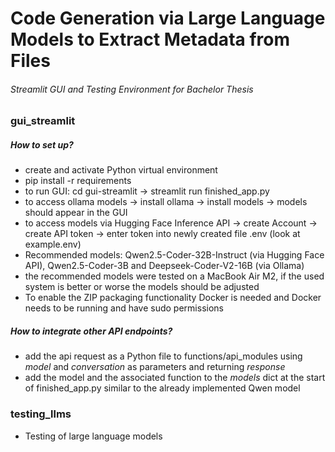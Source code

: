 # Code Generation via Large Language Models to Extract Metadata from Files
###### Streamlit GUI and Testing Environment for Bachelor Thesis

### gui_streamlit
##### How to set up?
- create and activate Python virtual environment
- pip install -r requirements
- to run GUI: cd gui-streamlit -> streamlit run finished_app.py
- to access ollama models -> install ollama -> install models -> models should appear in the GUI
- to access models via Hugging Face Inference API -> create Account -> create API token -> enter token into newly created file .env (look at example.env)
- Recommended models: Qwen2.5-Coder-32B-Instruct (via Hugging Face API), Qwen2.5-Coder-3B and Deepseek-Coder-V2-16B (via Ollama)
- the recommended models were tested on a MacBook Air M2, if the used system is better or worse the models should be adjusted
- To enable the ZIP packaging functionality Docker is needed and Docker needs to be running and have sudo permissions
##### How to integrate other API endpoints?
- add the api request as a Python file to functions/api_modules using *model* and *conversation* as parameters and returning *response* 
- add the model and the associated function to the *models* dict at the start of finished_app.py similar to the already implemented Qwen model

### testing_llms
- Testing of large language models
